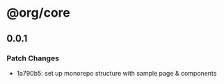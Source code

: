 # @org/core

## 0.0.1

### Patch Changes

- 1a790b5: set up monorepo structure with sample page & components
